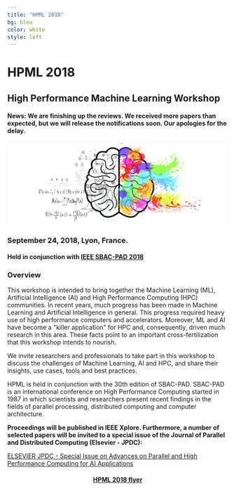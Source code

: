 ```yaml
---
title: "HPML 2018"
bg: bleu
color: white
style: left
---
```


# HPML 2018

## High Performance Machine Learning Workshop

#### **News**: We are finishing up the reviews. We received more papers than expected, but we will release the notifications soon. Our apologies for the delay.

<div style="text-align:center;">
  <p>
    <img src="img/cerebro.png"/>
  </p>
</div>

### September 24, 2018, Lyon, France.

#### Held in conjunction with <a href="http://avalon.ens-lyon.fr/sbac-pad/">IEEE SBAC-PAD 2018</a>

### Overview

This workshop is intended to bring together the Machine Learning (ML), Artificial Intelligence (AI) and High
Performance Computing (HPC) communities. In recent years, much progress has
been made in Machine Learning and Artificial Intelligence in general. This progress
required heavy use of high performance computers and accelerators.
Moreover, ML and AI have become a "killer application" for HPC and, consequently,
driven much research in this area. These facts point to an important
cross-fertilization that this workshop intends to nourish.

We invite researchers and professionals to take part in this workshop to discuss
the challenges of Machine Learning, AI and HPC, and share their insights, use
cases, tools and best practices.

HPML is held in conjunction with the 30th edition of SBAC-PAD. SBAC-PAD is
an international conference on High Performance Computing started in 1987
in which scientists and researchers present recent findings in the fields of
parallel processing, distributed computing and computer architecture.

**Proceedings will be published in IEEE Xplore. Furthermore, a number of selected papers
will be invited to a special issue of the Journal of Parallel and Distributed Computing (Elsevier - JPDC):**

<a href="https://www.journals.elsevier.com/journal-of-parallel-and-distributed-computing/call-for-papers/special-issue-advances-parallel-high-performance-computing">ELSEVIER JPDC - Special Issue on Advances on Parallel and High Performance Computing for AI Applications</a>

<center>
<h4> <a href="https://hpml2018.github.io/HPML2018flyer.pdf">HPML 2018 flyer</a> </h4>
</center>
